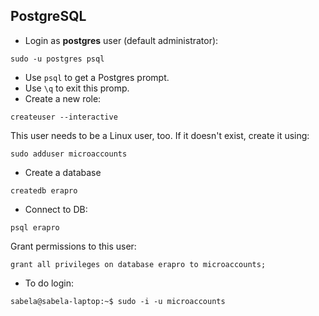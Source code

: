 PostgreSQL
--------------

* Login as **postgres** user (default administrator):
```
sudo -u postgres psql
```
* Use <code>psql</code> to get a Postgres prompt.
* Use <code>\q</code> to exit this promp.
* Create a new role:
```
createuser --interactive
```
This user needs to be a Linux user, too. If it doesn't exist, create it using:
```
sudo adduser microaccounts
```
* Create a database
```
createdb erapro
```
* Connect to DB:
```
psql erapro
```
Grant permissions to this user:
```
grant all privileges on database erapro to microaccounts;
```
* To do login:
```
sabela@sabela-laptop:~$ sudo -i -u microaccounts
```
